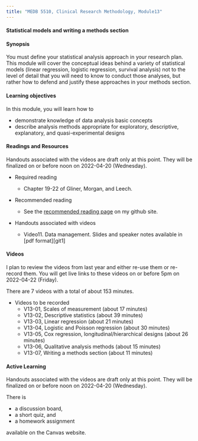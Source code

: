 ```yaml
---
title: "MEDB 5510, Clinical Research Methodology, Module13"
---
```


#### Statistical models and writing a methods section

#### Synopsis

You must define your statistical analysis approach in your research plan. This module will cover the conceptual ideas behind a variety of statistical models (linear regression, logistic regression, survival analysis) not to the level of detail that you will need to know to conduct those analyses, but rather how to defend and justify these approaches in your methods section.

#### Learning objectives

In this module, you will learn how to

+ demonstrate knowledge of data analysis basic concepts
+ describe analysis methods appropriate for exploratory, descriptive, explanatory, and quasi-experimental designs

#### Readings and Resources

Handouts associated with the videos are draft only at this point. They will be finalized on or before noon on 2022-04-20 (Wednesday).

+ Required reading
  + Chapter 19-22 of Gliner, Morgan, and Leech.

+ Recommended reading
  + See the [recommended reading page][git2] on my github site.

+ Handouts associated with videos
  + Video11. Data management. Slides and speaker notes available in [pdf format][git1]

#### Videos

I plan to review the videos from last year and either re-use them or re-record them. You will get live links to these videos on or before 5pm on 2022-04-22 (Friday).

There are 7 videos with a total of about 153 minutes.

+ Videos to be recorded
  + V13-01, Scales of measurement (about 17 minutes)
  + V13-02, Descriptive statistics (about 39 minutes)
  + V13-03, Linear regression (about 21 minutes)
  + V13-04, Logistic and Poisson regression (about 30 minutes)
  + V13-05, Cox regression, longitudinal/hierarchical designs (about 26 minutes)
  + V13-06, Qualitative analysis methods (about 15 minutes)
  + V13-07, Writing a methods section (about 11 minutes)

#### Active Learning

Handouts associated with the videos are draft only at this point. They will be finalized on or before noon on 2022-04-20 (Wednesday).

There is

+ a discussion board,
+ a short quiz, and
+ a homework assignment

available on the Canvas website.

[git2]: https://github.com/pmean/classes/blob/master/clinical-research-methodology/modules/5510-99-readings.md
